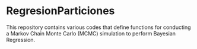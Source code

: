 # RegresionParticiones
This repository contains various codes that define functions for conducting a Markov Chain Monte Carlo (MCMC) simulation to perform Bayesian Regression.
